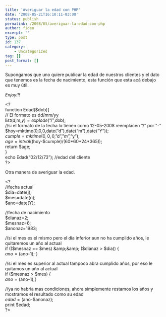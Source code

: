 ```yaml
---
title: 'Averiguar la edad con PHP'
date: '2008-05-21T16:10:11-03:00'
status: publish
permalink: /2008/05/averiguar-la-edad-con-php
author: fideo
excerpt: ''
type: post
id: 137
category:
    - Uncategorized
tag: []
post_format: []
---
```

Supongamos que uno quiere publicar la edad de nuestros clientes y el dato que tenemos es la fecha de nacimiento, esta función que esta acá debajo es muy útil.

*Enjoy!!!*

&lt;?  
function Edad($dob){  
// El formato es dd/mm/yy  
list($d,$m,$y)=explode(“/”,$dob);  
//si el formato de la fecha lo tienen como 12-05-2008 reemplacen “/” por “-”  
$hoy=mktime(0,0,0,date(“d”),date(“m”),date(“Y”));  
$cumple=mktime(0,0,0,”$d”,”$m”,”$y”);  
$age=intval(($hoy-$cumple)/(60\*60\*24\*365));  
return $age;  
}  
echo Edad(“02/12/73”); //edad del cliente  
?&gt;

Otra manera de averiguar la edad.

&lt;?  
//fecha actual  
$dia=date(j);  
$mes=date(n);  
$ano=date(Y);

//fecha de nacimiento  
$dianaz=2;  
$mesnaz=6;  
$anonaz=1983;

//si el mes es el mismo pero el dia inferior aun no ha cumplido años, le quitaremos un año al actual  
if (($mesnaz == $mes) &amp;&amp; ($dianaz &gt; $dia)) {  
$ano=($ano-1); }

//si el mes es superior al actual tampoco abra cumplido años, por eso le quitamos un año al actual  
if ($mesnaz &gt; $mes) {  
$ano=($ano-1);}

//ya no habria mas condiciones, ahora simplemente restamos los años y mostramos el resultado como su edad  
$edad=($ano-$anonaz);  
print $edad;  
?&gt;
